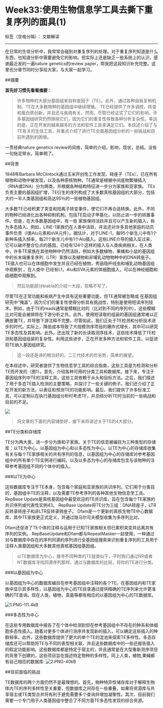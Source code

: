 # Week33:使用生物信息学工具去撕下重复序列的面具(1)

标签（空格分隔）： 文献解读

---

在日常的生信分析中，我常常会碰到对重复序列的处理。对于重复序列知道是什么东西，也知道分析中需要避免它的影响。但实际上还是缺乏一些系统上的认识，感谢最近发的一遍nature genetics的review paper，帮我把这段知识补充完整。这里也分章节同时分享给大家，与大家一起学习。

##摘要

**首先好习惯先看看摘要**：

> 许多物种的大部分基因组来自转座因子（TE）。此外，通过各种自我复制机制，TE在大多数物种的基因组中继续增殖。
> TE已经提供了许多调控，转录和蛋白质创新，并且还与疾病有关。然而，尽管已经证实了它们的影响，许多基因组研究仍然排除它们，因为它们的重复性导致各种分析复杂性。幸运的是，正在开发的越来越多的方法和软件工具来满足它们。本综述介绍了与TE有关的生信工具，并重点介绍了进行TE全面基因组分析的一些挑战和目前所遇到的困境。

一贯经典nature genetics review的风格，简单的介绍，影响，现状，总结。没有一句拖泥带水，简单明了。

##背景


1948年Barbara McClintock通过玉米开创性工作发现，转座子（TEs），已在所有植物和动物中被发现，以及各种原核物种。TE通常是根据中间底物繁殖插入（RNA或DNA）分为两类，并根据各种结构特征进一步分为家族和亚家族。 TEs负责主要的基因组扩增，TE衍生的序列构成了大多数真核基因组的大部分，包括大约一半人类基因组和高达95％的一些植物基因组。

大多数TE已经积累了突变和阳离子转变事件，使它们不再合适转换。此外，不同的物种已经进化出各种抑制机制，包括TE启动子甲基化，以防止进一步的转置事件。但是，在大多数基因组中，有一些
家族保持活跃并且可以产生新的插入，称为多态插入。例如，LINE-1家族仍在人类中活跃，并且还对许多其他家庭的动员事件负责（I类Alu元素和sVA元件）。据估计，对于LINE-1，每95个新生儿中有1个新种系插入频率，每21个新生儿中有1个Alu插入。这些LINE介导的插入反过来，它可以破坏整合位点的基因，已经有124个这样的插入与人类疾病相关。在人类中，许多TE家族在其他物种中仍然活跃，例如大多数植物，果蝇和小鼠的基因组中的长末端重复序列（LTR）家族以及植物和非哺乳动物物种中的DNA转座子。TE插入也可以在体细胞中发生并且已经在植物，秀丽隐杆线虫和哺乳动物基因组中观察到
。在人类中
已经有L1，Alu和SVA元素的体细胞插入，可以在神经细胞和癌细胞中观察到。

> 然后功能部分blabla的介绍一大段，忽略不写了。

尽管TE在正常功能和疾病产生中具有这些重要功能，但TE通常被忽略或
在基因组研究中“掩盖”，因为它们的重复性使得分析具有挑战性，特别是使用短读序列技术。例如，由于TE的reads通常是模糊比对的（比对到不同的序列中），这些模糊比对可能会被排除在下游分析之外。此外，使用短读取的组装的基因组通常难以正确放置TE，并导致下游注释不完整。尽管如此，我们正处于TE检测和分析技术进步的时代。实际上，降低成本导致了大规模测序项目的爆炸式增长，其中可以研究TE多态性及其影响。此外，还出现了新的长读取测序技术，这些技术降低了TE检测和基因组组装的复杂性。利用这些进步，正在开发多种方法和软件工具，以促进将TE纳入基因组研究。

> 这一段还是讲的相当好的，二三代技术的优劣势，简单的展望。

在本综述中，研究者提供了生物信息学工具的综合指南，这些工具是为检测和分析TE而开发的（图1）。首先，介绍各种可用的分类工具和数据库。接下来，专注于基因组序列中TE的注释工具，这些工具依赖于从头和目标方法。之后，我们描述了用于多态TE插入检测的主要策略，并探讨了一些关键的例子。我们还介绍了正在开发的新方法，以表征和预测TE的功能影响。最后，我们提供了许多标准工具，可以定制以在执行基因组分析时考虑TE，并总结分析TE时当前的一些挑战和目前的不足。

![][1]

> 将文章的下面的内容铺垫好，接下来将讲述关于TE的4大部分。

##TE分类和存储库


TE分为两大类，进一步分为族和子家族。关于TE的信息被编目为三种类型的存储库：以TE为中心，以基因组为中心和以多态性为中心。以TE为中心的存储库收集有关与每个TE家族相关的共有序列的信息，以基因组为中心的存储库对参考基因组中的所有单个TE实例进行编码，以及以多态为中心的存储库包含与该物种的注释参考基因组不同的个体中的插入。

###以TE为中心

这些数据库专注于TE本身，包含每个家庭和亚家族的共识序列。它们用于分类目的，基因组中TE的注释，以及需要TE参考序列的各种其他生物信息学工具。 RepBase Update是真核基因组中最受欢迎的TE共识库，旨在包含每个TE家族的共识序列或代表性实例43。 RepBase Update将TE分为三组：DNA转座子，LTR反转录转座子和非LTR反转录转座子。 Dfam是一个更新的真核生物TE中心数据库，其中TE家族更正式定义，并通过隐马尔可夫模型收集为多序列比对。

Dfam还促进了TE个体的注释与运用于已知TE家族相关但已累积突变并远离共有序列的实例。 RepBaseUpdate和Dfam都与RepeatMasker一起使用，一种通过对与数据库中存在的序列同源的序列进行全基因组搜索来识别重复序列的工具用于注释人类基因组和大多数其他真核基因组基因组。

> 以TE数据库为中心，搜寻不同种类的TE就类似于，平时我们通过NR或者NT数据库寻找同源序列那样。通过与数据库的比较，将你的TE进行分类。

###以基因组为中心

以基因组为中心的数据库编目在参考基因组中注释的各个TE。在基因组内和TE家族中显示其多样性，以基因组为中心的TE目录通过提供精确的TE序列来允许更准确的TE查询。现在人类，植物，真菌等都有相应的以基因组为中心的TE数据库。

![1.PNG-111.4kB][2]

###多态性为中心

在这些专用数据库中报告了在个体中检测到但在参考基因组中不存在的种系和体细胞多态性插入。随着对更多个体进行测序并发现新的插入，可以确定这些插入的种群频率。此外，这些数据库提供了更大的单个TE的混池来探索TE多样性。多态存储库还可以帮助将TE与不同的表型相关联，并且这些数据库中的一些还报告插入的假定功能影响。这些数据库都是特定于宿主的，并且通常是在大型重新测序项目的背景下创建的，这些项目旨在描述特定物种的多样性。同上人类，植物,果蝇都有自己相应的数据库:
![2.PNG-40kB][3]

##目前面临的挑战



TE数据库的两个方面仍然不是最理想的。首先，物种特异性储存库对于解释生物体内TE的序列多样性至关重要，但数据库之间存在一些重叠，如果将资源库与共享宿主或TE类型合并将有利于避免需要多个查询并增加凝聚性。其次，目前我们需要一个专门用于人类基因组中整合了不同方面TE多态性发现的综合资源。





  [1]: https://media.springernature.com/lw900/springer-static/image/art:10.1038/s41576-018-0050-x/MediaObjects/41576_2018_50_Fig1_HTML.png
  [2]: http://static.zybuluo.com/lakesea/shbkt8u0sdo5zv6dm92p7oao/1.PNG
  [3]: http://static.zybuluo.com/lakesea/zllmkqsb8w11ilf9w7utfr8e/2.PNG